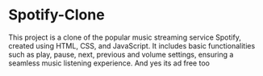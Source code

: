 # Spotify-Clone
This project is a clone of the popular music streaming service Spotify, created using HTML, CSS, and JavaScript. It includes basic functionalities such as play, pause, next, previous and volume settings, ensuring a seamless music listening experience. And yes its ad free too

